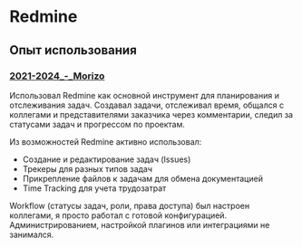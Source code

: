 # Redmine

## Опыт использования

### [2021-2024_-_Morizo](../../experience/work/dev/2021-2024_-_Morizo.md)

Использовал Redmine как основной инструмент для планирования и отслеживания задач. Создавал задачи, отслеживал время, общался с коллегами и представителями заказчика через комментарии, следил за статусами задач и прогрессом по проектам.

Из возможностей Redmine активно использовал:
- Создание и редактирование задач (Issues)
- Трекеры для разных типов задач
- Прикрепление файлов к задачам для обмена документацией
- Time Tracking для учета трудозатрат

Workflow (статусы задач, роли, права доступа) был настроен коллегами, я просто работал с готовой конфигурацией. Администрированием, настройкой плагинов или интеграциями не занимался.
